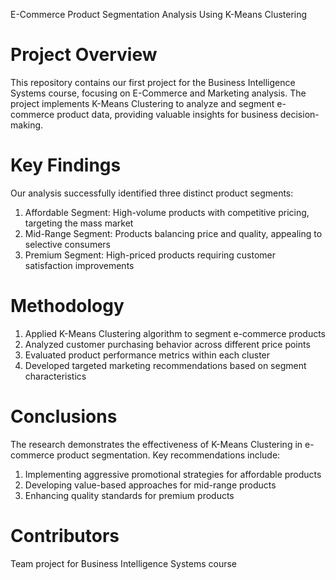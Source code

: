 E-Commerce Product Segmentation Analysis Using K-Means Clustering
# Project Overview
This repository contains our first project for the Business Intelligence Systems course, focusing on E-Commerce and Marketing analysis. The project implements K-Means Clustering to analyze and segment e-commerce product data, providing valuable insights for business decision-making.
# Key Findings
Our analysis successfully identified three distinct product segments:
1. Affordable Segment: High-volume products with competitive pricing, targeting the mass market
2. Mid-Range Segment: Products balancing price and quality, appealing to selective consumers
3. Premium Segment: High-priced products requiring customer satisfaction improvements

# Methodology
1. Applied K-Means Clustering algorithm to segment e-commerce products
2. Analyzed customer purchasing behavior across different price points
3. Evaluated product performance metrics within each cluster
4. Developed targeted marketing recommendations based on segment characteristics

# Conclusions
The research demonstrates the effectiveness of K-Means Clustering in e-commerce product segmentation. Key recommendations include:
1. Implementing aggressive promotional strategies for affordable products
2. Developing value-based approaches for mid-range products
3. Enhancing quality standards for premium products

# Contributors
Team project for Business Intelligence Systems course
